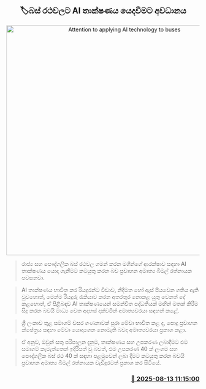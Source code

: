 <p align='center'><b><h2 align='center' title='Attention to applying AI technology to buses'>🏷බස් රථවලට AI තාක්ෂණය යෙදවීමට අවධානය</h2></b></p>
<p align='center'><img src='https://helakuru.sgp1.cdn.digitaloceanspaces.com/esana/images/lib/bimal-rathnayake-media-yy.jpg' width='600' alt='Attention to applying AI technology to buses'></p>

> රාජ්‍ය සහ පෞද්ගලික බස් රථවල ගමන් කරන මගීන්ගේ ආරක්ෂාව සඳහා AI තාක්ෂණය යොදා ගැනීමට කටයුතු කරන බව ප්‍රවාහන අමාත්‍ය බිමල් රත්නායක පවසනවා.

> AI තාක්ෂණය භාවිත කර රියදුරන්ට විඩාව, නිදිමත හෝ ඇස් පියවෙන ගතිය ඇති වුවහොත්, මෙන්ම රියදුරු රැකියාව කරන අතරතුර නොකළ යුතු වෙනත් දේ කළහොත්, ඒ පිළිබඳව AI තාක්ෂණයෙන් සමන්විත පද්ධතියක් මඟින් මතක් කිරීම සිදු කරන බවයි මාධ්‍ය වෙත අදහස් දක්වමින් අමාත්‍යවරයා සඳහන් කළේ.

> ශ්‍රී ලංකාව තුළ සමාගම් වසර ගණනාවක් පුරා මේවා භාවිත කළ ද, පොදු ප්‍රවාහන ක්ෂේත්‍රය සඳහා මේවා යොදාගෙන නොමැති බවද අමාත්‍යවරයා ප්‍රකාශ කළා.

> ඒ අනුව, ඔවුන් සතු පරිපාලන දැනුම, තාක්ෂණය සහ උපකරණ ලබාදීමට එම සමාගම් කැමැත්තෙන් ඉදිරිපත් වූ බවත්, එම උපකරණ 40 ක් ලංගම සහ පෞද්ගලික බස් රථ 40 ක් සඳහා පළමුවෙන් ලබා දීමට කටයුතු කරන බවයි ප්‍රවාහන අමාත්‍ය බිමල් රත්නායක වැඩිදුරටත් ප්‍රකාශ කර සිටියේ.



<h3 align='right'><a href='https://www.helakuru.lk/esana/p/112654/'>📅 2025-08-13 11:15:00</a></h3>
